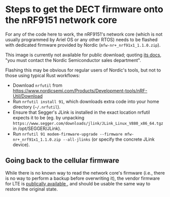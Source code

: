 # Steps to get the DECT firmware onto the nRF9151 network core

For any of the code here to work, the nRF9151's network core
(which is not usually programmed by Ariel OS or any other RTOS)
needs to be flashed with dedicated firmware provided by Nordic
(`mfw-nr+_nrf91x1_1.1.0.zip`).

This image is currently not available for public download;
quoting [its docs](https://docs.nordicsemi.com/bundle/ncs-latest/page/nrfxlib/nrf_modem/doc/dectphy.html),
"you must contact the Nordic Semiconductor sales department".

Flashing this may be obvious for regular users of Nordic's tools,
but not to those using typical Rust workflows:

* Download `nrfutil` from <https://www.nordicsemi.com/Products/Development-tools/nRF-Util/Download>
* Run `nrfutil install 91`, which downloads extra code into your home directory (`~/.nrfutil`).
* Ensure that Segger's JLink is installed in the exact location nrfutil expects it to be
  (eg. by unpacking `https://www.segger.com/downloads/jlink/JLink_Linux_V880_x86_64.tgz` in /opt/SEGGER/JLink).
* Run `nrfutil 91 modem-firmware-upgrade --firmware mfw-nr+_nrf91x1_1.1.0.zip --all-jlinks`
  (or specify the concrete JLink device).

## Going back to the cellular firmware

While there is no known way to read the network core's firmware
(i.e., there is no way to perform a backup before overwriting it),
the vendor firmware for LTE is [publically available ](https://www.nordicsemi.com/Products/nRF9151/Download#636701B052474E5A8EB903C56678D26E),
and should be usable the same way to restore the original state.
